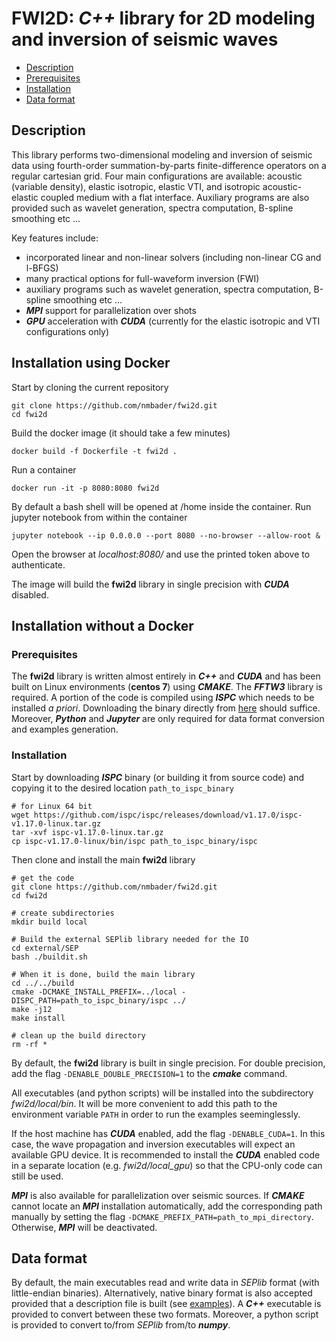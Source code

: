 # FWI2D: **_C++_** library for 2D modeling and inversion of seismic waves

- [Description](#Description)
- [Prerequisites](#Prerequisites)
- [Installation](#Installation)
- [Data format](#Data-format)

## Description

This library performs two-dimensional modeling and inversion of seismic data using fourth-order summation-by-parts finite-difference operators on a regular cartesian grid. Four main configurations are available: acoustic (variable density), elastic isotropic, elastic VTI, and isotropic acoustic-elastic coupled medium with a flat interface. Auxiliary programs are also provided such as wavelet generation, spectra computation, B-spline smoothing etc ...

Key features include:

* incorporated linear and non-linear solvers (including non-linear CG and l-BFGS)
* many practical options for full-waveform inversion (FWI)
* auxiliary programs such as wavelet generation, spectra computation, B-spline smoothing etc ...
* **_MPI_** support for parallelization over shots
* **_GPU_** acceleration with **_CUDA_** (currently for the elastic isotropic and VTI configurations only)

## Installation using Docker

Start by cloning the current repository
```
git clone https://github.com/nmbader/fwi2d.git
cd fwi2d
```

Build the docker image (it should take a few minutes)
```
docker build -f Dockerfile -t fwi2d .
```

Run a container
```
docker run -it -p 8080:8080 fwi2d
```

By default a bash shell will be opened at /home inside the container.
Run jupyter notebook from within the container
```
jupyter notebook --ip 0.0.0.0 --port 8080 --no-browser --allow-root &
```

Open the browser at *localhost:8080/​* and use the printed token above to authenticate.

The image will build the **fwi2d** library in single precision with **_CUDA_** disabled.

## Installation without a Docker

### Prerequisites

The **fwi2d** library is written almost entirely in **_C++_** and **_CUDA_** and has been built on Linux environments (**centos 7**) using **_CMAKE_**. The **_FFTW3_** library is required. A portion of the code is compiled using **_ISPC_** which needs to be installed *a priori*. Downloading the binary directly from [here](https://ispc.github.io/) should suffice. Moreover, **_Python_** and **_Jupyter_** are only required for data format conversion and examples generation.

### Installation

Start by downloading **_ISPC_** binary (or building it from source code) and copying it to the desired location `path_to_ispc_binary`
```
# for Linux 64 bit
wget https://github.com/ispc/ispc/releases/download/v1.17.0/ispc-v1.17.0-linux.tar.gz
tar -xvf ispc-v1.17.0-linux.tar.gz
cp ispc-v1.17.0-linux/bin/ispc path_to_ispc_binary/ispc
```

Then clone and install the main **fwi2d** library
```
# get the code
git clone https://github.com/nmbader/fwi2d.git
cd fwi2d

# create subdirectories
mkdir build local

# Build the external SEPlib library needed for the IO
cd external/SEP
bash ./buildit.sh

# When it is done, build the main library
cd ../../build
cmake -DCMAKE_INSTALL_PREFIX=../local -DISPC_PATH=path_to_ispc_binary/ispc ../
make -j12
make install

# clean up the build directory
rm -rf *
```
By default, the **fwi2d** library is built in single precision. For double precision, add the flag `-DENABLE_DOUBLE_PRECISION=1`
 to the **_cmake_** command. 

All executables (and python scripts) will be installed into the subdirectory *fwi2d/local/bin*. It will be more convenient to add this path to the environment variable `PATH` in order to run the examples seeminglessly.

If the host machine has **_CUDA_** enabled, add the flag `-DENABLE_CUDA=1`. In this case, the wave propagation and inversion executables will expect an available GPU device. It is recommended to install the **_CUDA_** enabled code in a separate location (e.g. *fwi2d/local_gpu*) so that the CPU-only code can still be used.

**_MPI_** is also available for parallelization over seismic sources. If **_CMAKE_** cannot locate an **_MPI_** installation automatically, add the corresponding path manually by setting the flag `-DCMAKE_PREFIX_PATH=path_to_mpi_directory`. Otherwise, **_MPI_** will be deactivated.


## Data format

By default, the main executables read and write data in *SEPlib* format (with little-endian binaries). Alternatively, native binary format is also accepted provided that a description file is built (see [examples](https://github.com/nmbader/fwi2d/tree/master/examples)). A **_C++_** executable is provided to convert between these two formats. Moreover, a python script is provided to convert to/from *SEPlib* from/to **_numpy_**.
